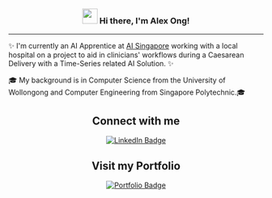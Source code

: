 <!-- Heading -->
<h3 align="center"><img src="https://raw.githubusercontent.com/MartinHeinz/MartinHeinz/master/wave.gif" width="30px"> Hi there, I'm Alex Ong!</h3>

<!-- About section -->
---
✨ I'm currently an AI Apprentice at [AI Singapore](https://aisingapore.org/) working with a local hospital on a project to aid in clinicians' workflows during a Caesarean Delivery with a Time-Series related AI Solution. ✨

🎓  My background is in Computer Science from the University of Wollongong and Computer Engineering from Singapore Polytechnic.🎓


<!-- Connect section -->
<h2 align="center">Connect with me</h2>
<p align="center">
    <a href="https://linkedin.com/in/alex-ong-900b211a4/"><img src="https://img.shields.io/badge/-Alex%20Ong-blue?style=plastic&labelColor=blue&logo=LinkedIn&link=https://www.linkedin.com/in/alex-ong-900b211a4/" alt="LinkedIn Badge"></a>
</p>

<!-- Portfolio section -->
<h2 align="center">Visit my Portfolio</h2>
<p align="center">
    <a href="https://alexongwc.github.io/"><img src="https://img.shields.io/badge/Portfolio-Visit%20Now-orange?style=plastic&logo=github&labelColor=black&link=https://alexongwc.github.io/" alt="Portfolio Badge"></a>
</p>
